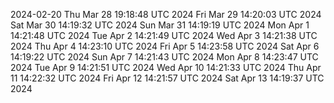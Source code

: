 2024-02-20
Thu Mar 28 19:18:48 UTC 2024
Fri Mar 29 14:20:03 UTC 2024
Sat Mar 30 14:19:32 UTC 2024
Sun Mar 31 14:19:19 UTC 2024
Mon Apr  1 14:21:48 UTC 2024
Tue Apr  2 14:21:49 UTC 2024
Wed Apr  3 14:21:38 UTC 2024
Thu Apr  4 14:23:10 UTC 2024
Fri Apr  5 14:23:58 UTC 2024
Sat Apr  6 14:19:22 UTC 2024
Sun Apr  7 14:21:43 UTC 2024
Mon Apr  8 14:23:47 UTC 2024
Tue Apr  9 14:21:51 UTC 2024
Wed Apr 10 14:21:33 UTC 2024
Thu Apr 11 14:22:32 UTC 2024
Fri Apr 12 14:21:57 UTC 2024
Sat Apr 13 14:19:37 UTC 2024

